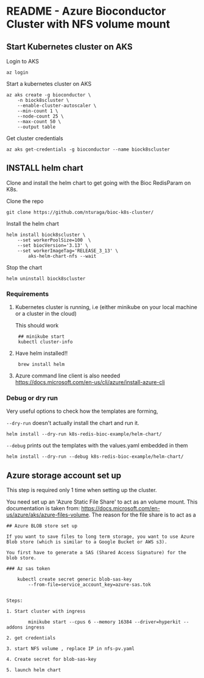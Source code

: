 # README - Azure Bioconductor Cluster with NFS volume mount

## Start Kubernetes cluster on AKS

Login to AKS

	az login

Start a kubernetes cluster on AKS

	az aks create -g bioconductor \
		-n biock8scluster \
		--enable-cluster-autoscaler \
		--min-count 1 \
		--node-count 25 \
		--max-count 50 \
		--output table

Get cluster credentials

	az aks get-credentials -g bioconductor --name biock8scluster


## INSTALL helm chart

Clone and install the helm chart to get going with the Bioc RedisParam on K8s.

Clone the repo

    git clone https://github.com/nturaga/bioc-k8s-cluster/

Install the helm chart

	helm install biock8scluster \
		--set workerPoolSize=100  \
		--set biocVersion='3.13' \
		--set workerImageTag='RELEASE_3_13' \
			aks-helm-chart-nfs --wait

Stop the chart

    helm uninstall biock8scluster

### Requirements

1. Kubernetes cluster is running, i.e (either minikube on your local
   machine or a cluster in the cloud)

   This should work

        ## minikube start
        kubectl cluster-info

1. Have helm installed!!

        brew install helm

1. Azure command line client is also needed
   https://docs.microsoft.com/en-us/cli/azure/install-azure-cli

### Debug or dry run

Very useful options to check how the templates are forming,

`--dry-run` doesn't actually install the chart and run it.

    helm install --dry-run k8s-redis-bioc-example/helm-chart/

`--debug` prints out the templates with the values.yaml embedded in them

    helm install --dry-run --debug k8s-redis-bioc-example/helm-chart/

## Azure storage account set up

This step is required only 1 time when setting up the cluster. 

You need set up an 'Azure Static File Share' to act as an volume mount. This documentation is taken from:
https://docs.microsoft.com/en-us/azure/aks/azure-files-volume. The reason for the file share is to act as a 

```
## Azure BLOB store set up

If you want to save files to long term storage, you want to use Azure Blob store (which is similar to a Google Bucket or AWS s3).

You first have to generate a SAS (Shared Access Signature) for the blob store.

### Az sas token

	kubectl create secret generic blob-sas-key
		--from-file=service_account_key=azure-sas.tok


Steps:

1. Start cluster with ingress

		minikube start --cpus 6 --memory 16384 --driver=hyperkit --addons ingress

2. get credentials

3. start NFS volume , replace IP in nfs-pv.yaml

4. Create secret for blob-sas-key

5. launch helm chart

